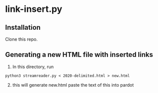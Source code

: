 # link-insert.py

## Installation

Clone this repo.

## Generating a new HTML file with inserted links

1. In this directory, run 
```
python3 streamreader.py < 2020-delimited.html > new.html
```

2. this will generate new.html paste the text of this into pardot

